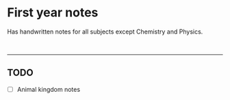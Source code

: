 # First year notes

Has handwritten notes for all subjects except Chemistry and Physics.

<br>


--- 

## TODO

- [ ] Animal kingdom notes 
